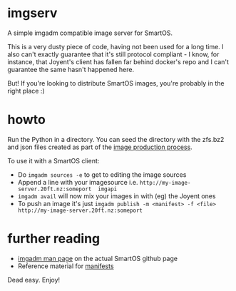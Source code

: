 # imgserv
A simple imgadm compatible image server for SmartOS.

This is a very dusty piece of code, having not been used for a long time. I also can't exactly guarantee that it's still protocol compliant - I know, for instance, that Joyent's client has fallen far behind docker's repo and I can't guarantee the same hasn't happened here.

But! If you're looking to distribute SmartOS images, you're probably in the right place :)

# howto
Run the Python in a directory. You can seed the directory with the zfs.bz2 and json files created as part of the [image production process](https://wiki.smartos.org/display/DOC/Managing+Images#ManagingImages-CreatingaCustomZoneImage).

To use it with a SmartOS client:
 *  Do `imgadm sources -e` to get to editing the image sources
 *  Append a line with your imagesource i.e. `http://my-image-server.20ft.nz:someport  imgapi`
 *  `imgadm avail` will now mix your images in with (eg) the Joyent ones
 *  To push an image it's just `imgadm publish -m <manifest> -f <file> http://my-image-server.20ft.nz:someport`
 
# further reading
 *  [imgadm man page](https://github.com/joyent/smartos-live/blob/master/src/img/man/imgadm.1m.md) on the actual SmartOS github page
 *  Reference material for [manifests](https://images.joyent.com/docs/#introduction)
 
Dead easy. Enjoy!
